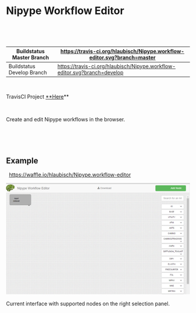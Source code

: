 Nipype Workflow Editor
======================

 

 

| Buildstatus Master Branch  | <https://travis-ci.org/hlaubisch/Nipype.workflow-editor.svg?branch=master>  |
|----------------------------|-----------------------------------------------------------------------------|
| Buildstatus Develop Branch | <https://travis-ci.org/hlaubisch/Nipype.workflow-editor.svg?branch=develop> |

 

TravisCI Project
[\*\*Here](https://travis-ci.org/hlaubisch/Nipype.workflow-editor)\*\*

 

Create and edit Nipype workflows in the browser.

 

 

Example
-------

  <https://waffle.io/hlaubisch/Nipype.workflow-editor>

![](doc/webUiInterfaceExample.png)

Current interface with supported nodes on the right selection panel.

 

 
